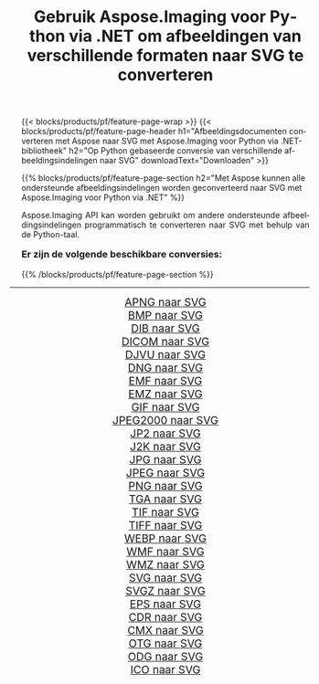 ﻿---
title: Gebruik Aspose.Imaging voor Python via .NET om afbeeldingen van verschillende formaten naar SVG te converteren 
weight: 3920
url: /nl/python-net/conversion/to/svg/ 
lang: nl
langdirlevel: 2
locales: zh-hans,ja,it,ru,de,es,fr,nl,id,lt,pl,pt,vi,tr,ko,zh-hant,ar,hi,th,sv,cs,uk,he
description: U kunt Aspose.Imaging voor Python gebruiken via de .NET-bibliotheek om van verschillende formaten naar SVG te converteren
---

{{< blocks/products/pf/feature-page-wrap >}}
{{< blocks/products/pf/feature-page-header h1="Afbeeldingsdocumenten converteren met Aspose naar SVG met Aspose.Imaging voor Python via .NET-bibliotheek" h2="Op Python gebaseerde conversie van verschillende afbeeldingsindelingen naar SVG" downloadText="Downloaden" >}}


{{% blocks/products/pf/feature-page-section  h2="Met Aspose kunnen alle ondersteunde afbeeldingsindelingen worden geconverteerd naar SVG met Aspose.Imaging voor Python via .NET" %}}
<p align=justify>Aspose.Imaging API kan worden gebruikt om andere ondersteunde afbeeldingsindelingen programmatisch te converteren naar SVG met behulp van de Python-taal.</p>
<h3 style="margin-top:16px;">
Er zijn de volgende beschikbare conversies:
</h3>
{{% /blocks/products/pf/feature-page-section %}}
<div class="container-fluid productfamilypage bg-gray">
    <div class="convertypes bg-gray agp-content section">
        <div class="container">
		<hr style="margin-left:-20px;"/>
		<div class="row other-converters" style="gap: 10px;font-size: 19px;text-align:center;">
		    <div class='col-md-3 other-converter remove-lp remove-rp'><a href="/imaging/nl/python-net/conversion/apng-to-svg/" style="padding:15px;">APNG naar SVG</a></div>
<div class='col-md-3 other-converter remove-lp remove-rp'><a href="/imaging/nl/python-net/conversion/bmp-to-svg/" style="padding:15px;">BMP naar SVG</a></div>
<div class='col-md-3 other-converter remove-lp remove-rp'><a href="/imaging/nl/python-net/conversion/dib-to-svg/" style="padding:15px;">DIB naar SVG</a></div>
<div class='col-md-3 other-converter remove-lp remove-rp'><a href="/imaging/nl/python-net/conversion/dicom-to-svg/" style="padding:15px;">DICOM naar SVG</a></div>
<div class='col-md-3 other-converter remove-lp remove-rp'><a href="/imaging/nl/python-net/conversion/djvu-to-svg/" style="padding:15px;">DJVU naar SVG</a></div>
<div class='col-md-3 other-converter remove-lp remove-rp'><a href="/imaging/nl/python-net/conversion/dng-to-svg/" style="padding:15px;">DNG naar SVG</a></div>
<div class='col-md-3 other-converter remove-lp remove-rp'><a href="/imaging/nl/python-net/conversion/emf-to-svg/" style="padding:15px;">EMF naar SVG</a></div>
<div class='col-md-3 other-converter remove-lp remove-rp'><a href="/imaging/nl/python-net/conversion/emz-to-svg/" style="padding:15px;">EMZ naar SVG</a></div>
<div class='col-md-3 other-converter remove-lp remove-rp'><a href="/imaging/nl/python-net/conversion/gif-to-svg/" style="padding:15px;">GIF naar SVG</a></div>
<div class='col-md-3 other-converter remove-lp remove-rp'><a href="/imaging/nl/python-net/conversion/jpeg2000-to-svg/" style="padding:15px;">JPEG2000 naar SVG</a></div>
<div class='col-md-3 other-converter remove-lp remove-rp'><a href="/imaging/nl/python-net/conversion/jp2-to-svg/" style="padding:15px;">JP2 naar SVG</a></div>
<div class='col-md-3 other-converter remove-lp remove-rp'><a href="/imaging/nl/python-net/conversion/j2k-to-svg/" style="padding:15px;">J2K naar SVG</a></div>
<div class='col-md-3 other-converter remove-lp remove-rp'><a href="/imaging/nl/python-net/conversion/jpg-to-svg/" style="padding:15px;">JPG naar SVG</a></div>
<div class='col-md-3 other-converter remove-lp remove-rp'><a href="/imaging/nl/python-net/conversion/jpeg-to-svg/" style="padding:15px;">JPEG naar SVG</a></div>
<div class='col-md-3 other-converter remove-lp remove-rp'><a href="/imaging/nl/python-net/conversion/png-to-svg/" style="padding:15px;">PNG naar SVG</a></div>
<div class='col-md-3 other-converter remove-lp remove-rp'><a href="/imaging/nl/python-net/conversion/tga-to-svg/" style="padding:15px;">TGA naar SVG</a></div>
<div class='col-md-3 other-converter remove-lp remove-rp'><a href="/imaging/nl/python-net/conversion/tif-to-svg/" style="padding:15px;">TIF naar SVG</a></div>
<div class='col-md-3 other-converter remove-lp remove-rp'><a href="/imaging/nl/python-net/conversion/tiff-to-svg/" style="padding:15px;">TIFF naar SVG</a></div>
<div class='col-md-3 other-converter remove-lp remove-rp'><a href="/imaging/nl/python-net/conversion/webp-to-svg/" style="padding:15px;">WEBP naar SVG</a></div>
<div class='col-md-3 other-converter remove-lp remove-rp'><a href="/imaging/nl/python-net/conversion/wmf-to-svg/" style="padding:15px;">WMF naar SVG</a></div>
<div class='col-md-3 other-converter remove-lp remove-rp'><a href="/imaging/nl/python-net/conversion/wmz-to-svg/" style="padding:15px;">WMZ naar SVG</a></div>
<div class='col-md-3 other-converter remove-lp remove-rp'><a href="/imaging/nl/python-net/conversion/svg-to-svg/" style="padding:15px;">SVG naar SVG</a></div>
<div class='col-md-3 other-converter remove-lp remove-rp'><a href="/imaging/nl/python-net/conversion/svgz-to-svg/" style="padding:15px;">SVGZ naar SVG</a></div>
<div class='col-md-3 other-converter remove-lp remove-rp'><a href="/imaging/nl/python-net/conversion/eps-to-svg/" style="padding:15px;">EPS naar SVG</a></div>
<div class='col-md-3 other-converter remove-lp remove-rp'><a href="/imaging/nl/python-net/conversion/cdr-to-svg/" style="padding:15px;">CDR naar SVG</a></div>
<div class='col-md-3 other-converter remove-lp remove-rp'><a href="/imaging/nl/python-net/conversion/cmx-to-svg/" style="padding:15px;">CMX naar SVG</a></div>
<div class='col-md-3 other-converter remove-lp remove-rp'><a href="/imaging/nl/python-net/conversion/otg-to-svg/" style="padding:15px;">OTG naar SVG</a></div>
<div class='col-md-3 other-converter remove-lp remove-rp'><a href="/imaging/nl/python-net/conversion/odg-to-svg/" style="padding:15px;">ODG naar SVG</a></div>
<div class='col-md-3 other-converter remove-lp remove-rp'><a href="/imaging/nl/python-net/conversion/ico-to-svg/" style="padding:15px;">ICO naar SVG</a></div>
                </div>
        </div>
    </div>
</div>
<br/>

